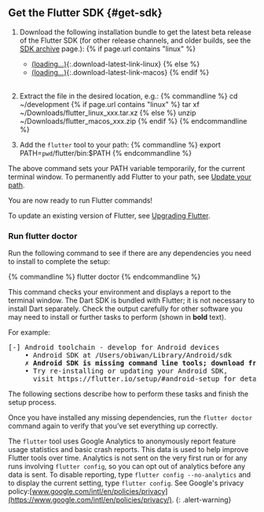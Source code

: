 ## Get the Flutter SDK {#get-sdk}

1. Download the following installation bundle to get the latest beta release of the
Flutter SDK (for other release channels, and older builds, see the [SDK
archive](/get-started/sdk-archive) page.):
{% if page.url contains "linux" %}
    * [(loading...)](#){:.download-latest-link-linux}
{% else %}
    * [(loading...)](#){:.download-latest-link-macos}
{% endif %}<br><br>
1. Extract the file in the desired location, e.g.:
    {% commandline %}
    cd ~/development
{% if page.url contains "linux" %}
    tar xf ~/Downloads/<span class="download-latest-link-filename-linux">flutter_linux_xxx.tar.xz</span>
{% else %}
    unzip ~/Downloads/<span class="download-latest-link-filename-macos">flutter_macos_xxx.zip</span>
{% endif %}
    {% endcommandline %}

1. Add the `flutter` tool to your path:
    {% commandline %}
    export PATH=`pwd`/flutter/bin:$PATH
    {% endcommandline %}

The above command sets your PATH variable temporarily, for the current terminal window. To
permanently add Flutter to your path, see [Update your path](#update-your-path).

You are now ready to run Flutter commands!

To update an existing version of Flutter, see [Upgrading Flutter](/development/tools/upgrading).

### Run flutter doctor

Run the following command to see if there are any dependencies you need to install to complete
the setup:

{% commandline %}
flutter doctor
{% endcommandline %}

This command checks your environment and displays a report to the terminal window.
The Dart SDK is bundled with Flutter; it is not necessary to install Dart separately.
Check the output carefully for other software you may need to install or further
tasks to perform (shown in **bold** text).

For example:
<pre>
[-] Android toolchain - develop for Android devices
    • Android SDK at /Users/obiwan/Library/Android/sdk
    <strong>✗ Android SDK is missing command line tools; download from https://goo.gl/XxQghQ</strong>
    • Try re-installing or updating your Android SDK,
      visit https://flutter.io/setup/#android-setup for detailed instructions.
</pre>

The following sections describe how to perform these tasks and finish the setup process.

Once you have installed any missing dependencies, run the `flutter doctor` command again to
verify that you’ve set everything up correctly.

The `flutter` tool uses Google Analytics to anonymously report feature usage statistics
and basic crash reports. This data is used to help improve Flutter tools over time.
Analytics is not sent on the very first run or for any runs involving `flutter config`,
so you can opt out of analytics before any data is sent. To disable reporting,
type `flutter config --no-analytics` and to display the current setting, type
`flutter config`. See Google's privacy policy:[www.google.com/intl/en/policies/privacy](https://www.google.com/intl/en/policies/privacy/).
{: .alert-warning}
